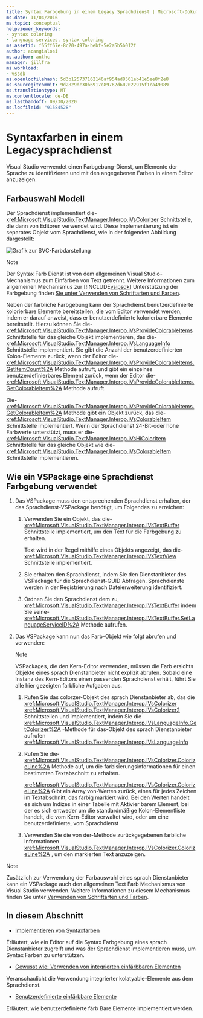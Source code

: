 ```yaml
---
title: Syntax Farbgebung in einem Legacy Sprachdienst | Microsoft-Dokumentation
ms.date: 11/04/2016
ms.topic: conceptual
helpviewer_keywords:
- syntax coloring
- language services, syntax coloring
ms.assetid: f65ff67e-8c20-497a-bebf-5e2a5b5b012f
author: acangialosi
ms.author: anthc
manager: jillfra
ms.workload:
- vssdk
ms.openlocfilehash: 5d3b125737162146af954ad8561eb41e5ee8f2e8
ms.sourcegitcommit: 9d2829dc30b6917e89762d602022915f1ca49089
ms.translationtype: MT
ms.contentlocale: de-DE
ms.lasthandoff: 09/30/2020
ms.locfileid: "91584528"
---
```

# <a name="syntax-coloring-in-a-legacy-language-service"></a>Syntaxfarben in einem Legacysprachdienst

Visual Studio verwendet einen Farbgebung-Dienst, um Elemente der Sprache zu identifizieren und mit den angegebenen Farben in einem Editor anzuzeigen.

## <a name="colorizer-model"></a>Farbauswahl Modell
 Der Sprachdienst implementiert die- <xref:Microsoft.VisualStudio.TextManager.Interop.IVsColorizer> Schnittstelle, die dann von Editoren verwendet wird. Diese Implementierung ist ein separates Objekt vom Sprachdienst, wie in der folgenden Abbildung dargestellt:

 ![Grafik zur SVC-Farbdarstellung](../../extensibility/internals/media/figlgsvccolorizer.gif)

> [!NOTE]
> Der Syntax Farb Dienst ist von dem allgemeinen Visual Studio-Mechanismus zum Einfärben von Text getrennt. Weitere Informationen zum allgemeinen Mechanismus zur [!INCLUDE[vsipsdk](../../extensibility/includes/vsipsdk_md.md)] Unterstützung der Farbgebung finden [Sie unter Verwenden von Schriftarten und Farben](../../vs-2015/extensibility/using-fonts-and-colors.md?view=vs-2015&preserve-view=true).

 Neben der farbliche Farbgebung kann der Sprachdienst benutzerdefinierte kolorierbare Elemente bereitstellen, die vom Editor verwendet werden, indem er darauf anweist, dass er benutzerdefinierte kolorierbare Elemente bereitstellt. Hierzu können Sie die- <xref:Microsoft.VisualStudio.TextManager.Interop.IVsProvideColorableItems> Schnittstelle für das gleiche Objekt implementieren, das die- <xref:Microsoft.VisualStudio.TextManager.Interop.IVsLanguageInfo> Schnittstelle implementiert. Sie gibt die Anzahl der benutzerdefinierten Kolon-Elemente zurück, wenn der Editor die- <xref:Microsoft.VisualStudio.TextManager.Interop.IVsProvideColorableItems.GetItemCount%2A> Methode aufruft, und gibt ein einzelnes benutzerdefinierbares Element zurück, wenn der Editor die- <xref:Microsoft.VisualStudio.TextManager.Interop.IVsProvideColorableItems.GetColorableItem%2A> Methode aufruft.

 Die- <xref:Microsoft.VisualStudio.TextManager.Interop.IVsProvideColorableItems.GetColorableItem%2A> Methode gibt ein Objekt zurück, das die- <xref:Microsoft.VisualStudio.TextManager.Interop.IVsColorableItem> Schnittstelle implementiert. Wenn der Sprachdienst 24-Bit-oder hohe Farbwerte unterstützt, muss er die- <xref:Microsoft.VisualStudio.TextManager.Interop.IVsHiColorItem> Schnittstelle für das gleiche Objekt wie die- <xref:Microsoft.VisualStudio.TextManager.Interop.IVsColorableItem> Schnittstelle implementieren.

## <a name="how-a-vspackage-uses-a-language-service-colorizer"></a>Wie ein VSPackage eine Sprachdienst Farbgebung verwendet

1. Das VSPackage muss den entsprechenden Sprachdienst erhalten, der das Sprachdienst-VSPackage benötigt, um Folgendes zu erreichen:

    1. Verwenden Sie ein Objekt, das die- <xref:Microsoft.VisualStudio.TextManager.Interop.IVsTextBuffer> Schnittstelle implementiert, um den Text für die Farbgebung zu erhalten.

         Text wird in der Regel mithilfe eines Objekts angezeigt, das die- <xref:Microsoft.VisualStudio.TextManager.Interop.IVsTextView> Schnittstelle implementiert.

    2. Sie erhalten den Sprachdienst, indem Sie den Dienstanbieter des VSPackage für die Sprachdienst-GUID Abfragen. Sprachdienste werden in der Registrierung nach Dateierweiterung identifiziert.

    3. Ordnen Sie den Sprachdienst dem zu, <xref:Microsoft.VisualStudio.TextManager.Interop.IVsTextBuffer> indem Sie seine- <xref:Microsoft.VisualStudio.TextManager.Interop.IVsTextBuffer.SetLanguageServiceID%2A> Methode aufrufen.

2. Das VSPackage kann nun das Farb-Objekt wie folgt abrufen und verwenden:

    > [!NOTE]
    > VSPackages, die den Kern-Editor verwenden, müssen die Farb ersichts Objekte eines sprach Dienstanbieter nicht explizit abrufen. Sobald eine Instanz des Kern-Editors einen passenden Sprachdienst erhält, führt Sie alle hier gezeigten farbliche Aufgaben aus.

    1. Rufen Sie das colorzer-Objekt des sprach Dienstanbieter ab, das die <xref:Microsoft.VisualStudio.TextManager.Interop.IVsColorizer> <xref:Microsoft.VisualStudio.TextManager.Interop.IVsColorizer2> Schnittstellen und implementiert, indem Sie die <xref:Microsoft.VisualStudio.TextManager.Interop.IVsLanguageInfo.GetColorizer%2A> -Methode für das-Objekt des sprach Dienstanbieter aufrufen <xref:Microsoft.VisualStudio.TextManager.Interop.IVsLanguageInfo>

    2. Rufen Sie die- <xref:Microsoft.VisualStudio.TextManager.Interop.IVsColorizer.ColorizeLine%2A> Methode auf, um die farbisierungsinformationen für einen bestimmten Textabschnitt zu erhalten.

         <xref:Microsoft.VisualStudio.TextManager.Interop.IVsColorizer.ColorizeLine%2A> Gibt ein Array von-Werten zurück, eines für jedes Zeichen im Textabschnitt, das farbig markiert wird. Bei den Werten handelt es sich um Indizes in einer Tabelle mit Aktivier barem Element, bei der es sich entweder um die standardmäßige Kolon-Elementliste handelt, die vom Kern-Editor verwaltet wird, oder um eine benutzerdefinierte, vom Sprachdienst

    3. Verwenden Sie die von der-Methode zurückgegebenen farbliche Informationen <xref:Microsoft.VisualStudio.TextManager.Interop.IVsColorizer.ColorizeLine%2A> , um den markierten Text anzuzeigen.

> [!NOTE]
> Zusätzlich zur Verwendung der Farbauswahl eines sprach Dienstanbieter kann ein VSPackage auch den allgemeinen Text Farb Mechanismus von Visual Studio verwenden. Weitere Informationen zu diesem Mechanismus finden Sie unter [Verwenden von Schriftarten und Farben](../../vs-2015/extensibility/using-fonts-and-colors.md?view=vs-2015&preserve-view=true).

## <a name="in-this-section"></a>In diesem Abschnitt
- [Implementieren von Syntaxfarben](../../extensibility/internals/implementing-syntax-coloring.md)

 Erläutert, wie ein Editor auf die Syntax Farbgebung eines sprach Dienstanbieter zugreift und was der Sprachdienst implementieren muss, um Syntax Farben zu unterstützen.

- [Gewusst wie: Verwenden von integrierten einfärbbaren Elementen](../../extensibility/internals/how-to-use-built-in-colorable-items.md)

 Veranschaulicht die Verwendung integrierter kolatyable-Elemente aus dem Sprachdienst.

- [Benutzerdefinierte einfärbbare Elemente](../../extensibility/internals/custom-colorable-items.md)

 Erläutert, wie benutzerdefinierte färb Bare Elemente implementiert werden.